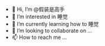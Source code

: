 - 👋 Hi, I’m @假装是高手
- 👀 I’m interested in 睡觉
- 🌱 I’m currently learning how to 睡觉
- 💞️ I’m looking to collaborate on ...
- 📫 How to reach me ...